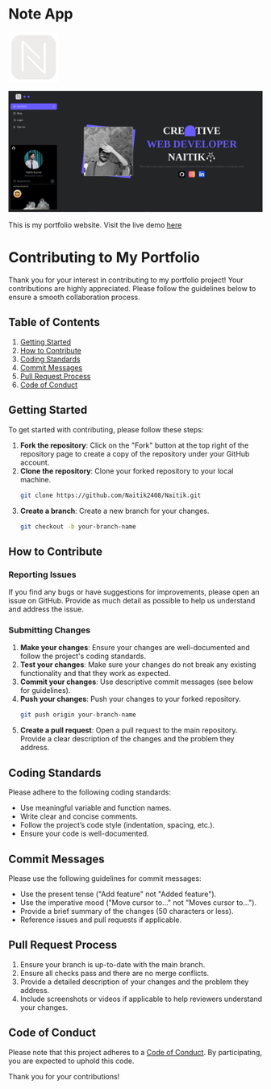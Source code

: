 # Note App



![App screenshot](./public/icon2.png)

![App screenshot](./public/sss.png)


This is my portfolio website. Visit the live demo [here](https://n2r.store)


# Contributing to My Portfolio

Thank you for your interest in contributing to my portfolio project! Your contributions are highly appreciated. Please follow the guidelines below to ensure a smooth collaboration process.

## Table of Contents
1. [Getting Started](#getting-started)
2. [How to Contribute](#how-to-contribute)
3. [Coding Standards](#coding-standards)
4. [Commit Messages](#commit-messages)
5. [Pull Request Process](#pull-request-process)
6. [Code of Conduct](#code-of-conduct)

## Getting Started

To get started with contributing, please follow these steps:

1. **Fork the repository**: Click on the "Fork" button at the top right of the repository page to create a copy of the repository under your GitHub account.
2. **Clone the repository**: Clone your forked repository to your local machine.
    ```sh
    git clone https://github.com/Naitik2408/Naitik.git
    ```
3. **Create a branch**: Create a new branch for your changes.
    ```sh
    git checkout -b your-branch-name
    ```

## How to Contribute

### Reporting Issues
If you find any bugs or have suggestions for improvements, please open an issue on GitHub. Provide as much detail as possible to help us understand and address the issue.

### Submitting Changes
1. **Make your changes**: Ensure your changes are well-documented and follow the project's coding standards.
2. **Test your changes**: Make sure your changes do not break any existing functionality and that they work as expected.
3. **Commit your changes**: Use descriptive commit messages (see below for guidelines).
4. **Push your changes**: Push your changes to your forked repository.
    ```sh
    git push origin your-branch-name
    ```
5. **Create a pull request**: Open a pull request to the main repository. Provide a clear description of the changes and the problem they address.

## Coding Standards

Please adhere to the following coding standards:

- Use meaningful variable and function names.
- Write clear and concise comments.
- Follow the project’s code style (indentation, spacing, etc.).
- Ensure your code is well-documented.

## Commit Messages

Please use the following guidelines for commit messages:

- Use the present tense ("Add feature" not "Added feature").
- Use the imperative mood ("Move cursor to..." not "Moves cursor to...").
- Provide a brief summary of the changes (50 characters or less).
- Reference issues and pull requests if applicable.

## Pull Request Process

1. Ensure your branch is up-to-date with the main branch.
2. Ensure all checks pass and there are no merge conflicts.
3. Provide a detailed description of your changes and the problem they address.
4. Include screenshots or videos if applicable to help reviewers understand your changes.

## Code of Conduct

Please note that this project adheres to a [Code of Conduct](CODE_OF_CONDUCT.md). By participating, you are expected to uphold this code.

Thank you for your contributions!

